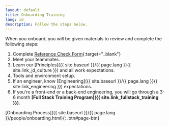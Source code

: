 ```yaml
---
layout: default
title: Onboarding Training
lang: id
description: Follow the steps below.
---
```


When you onboard, you will be given materials to review and complete the following steps:

1. Complete [Reference Check Form](https://forms.gle/Heimpw1gFko2k37Z6){:target="_blank"}
1. Meet your teammates.
1. Learn our [Principles]({{ site.baseurl }}/{{ page.lang }}{{ site.link_jd_culture }}) and all work expectations.
1. Tools and environment setup.
1. If an engineer, know [Engineering]({{ site.baseurl }}/{{ page.lang }}{{ site.link_engineering }}) expectations.
1. If you're a front-end or a back-end engineering, you will go through a 3-6 month **[Full Stack Training Program]({{ site.link_fullstack_training }})**.

[Onboarding Process]({{ site.baseurl }}/{{ page.lang }}/people/onboarding.html){: .btn#page-btn}